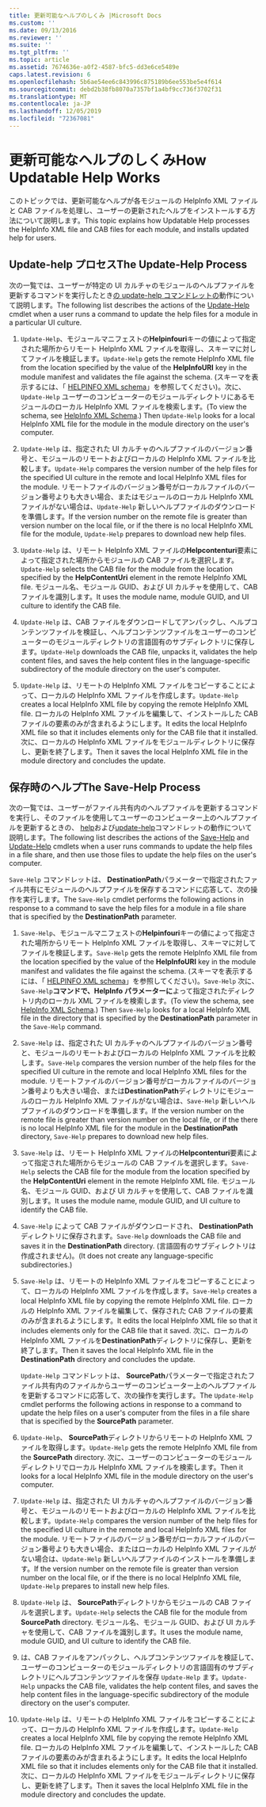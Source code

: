 ```yaml
---
title: 更新可能なヘルプのしくみ |Microsoft Docs
ms.custom: ''
ms.date: 09/13/2016
ms.reviewer: ''
ms.suite: ''
ms.tgt_pltfrm: ''
ms.topic: article
ms.assetid: 7674636e-a0f2-4587-bfc5-dd3e6ce5489e
caps.latest.revision: 6
ms.openlocfilehash: 5b6ae54ee6c843996c875189b6ee553be5e4f614
ms.sourcegitcommit: debd2b38fb8070a7357bf1a4bf9cc736f3702f31
ms.translationtype: MT
ms.contentlocale: ja-JP
ms.lasthandoff: 12/05/2019
ms.locfileid: "72367081"
---
```

# <a name="how-updatable-help-works"></a><span data-ttu-id="ddb68-102">更新可能なヘルプのしくみ</span><span class="sxs-lookup"><span data-stu-id="ddb68-102">How Updatable Help Works</span></span>

<span data-ttu-id="ddb68-103">このトピックでは、更新可能なヘルプが各モジュールの HelpInfo XML ファイルと CAB ファイルを処理し、ユーザーの更新されたヘルプをインストールする方法について説明します。</span><span class="sxs-lookup"><span data-stu-id="ddb68-103">This topic explains how Updatable Help processes the HelpInfo XML file and CAB files for each module, and installs updated help for users.</span></span>

## <a name="the-update-help-process"></a><span data-ttu-id="ddb68-104">Update-help プロセス</span><span class="sxs-lookup"><span data-stu-id="ddb68-104">The Update-Help Process</span></span>

<span data-ttu-id="ddb68-105">次の一覧では、ユーザーが特定の UI カルチャのモジュールのヘルプファイルを更新するコマンドを実行したとき[の update-help コマンドレットの](/powershell/module/Microsoft.PowerShell.Core/Update-Help)動作について説明します。</span><span class="sxs-lookup"><span data-stu-id="ddb68-105">The following list describes the actions of the [Update-Help](/powershell/module/Microsoft.PowerShell.Core/Update-Help) cmdlet when a user runs a command to update the help files for a module in a particular UI culture.</span></span>

1. <span data-ttu-id="ddb68-106">`Update-Help`、モジュールマニフェストの**Helpinfouri**キーの値によって指定された場所からリモート HelpInfo XML ファイルを取得し、スキーマに対してファイルを検証します。</span><span class="sxs-lookup"><span data-stu-id="ddb68-106">`Update-Help` gets the remote HelpInfo XML file from the location specified by the value of the **HelpInfoURI** key in the module manifest and validates the file against the schema.</span></span> <span data-ttu-id="ddb68-107">(スキーマを表示するには、「 [HELPINFO XML schema](./helpinfo-xml-schema.md)」を参照してください)。次に、`Update-Help` ユーザーのコンピューターのモジュールディレクトリにあるモジュールのローカル HelpInfo XML ファイルを検索します。</span><span class="sxs-lookup"><span data-stu-id="ddb68-107">(To view the schema, see [HelpInfo XML Schema](./helpinfo-xml-schema.md).) Then `Update-Help` looks for a local HelpInfo XML file for the module in the module directory on the user's computer.</span></span>

2. <span data-ttu-id="ddb68-108">`Update-Help` は、指定された UI カルチャのヘルプファイルのバージョン番号と、モジュールのリモートおよびローカルの HelpInfo XML ファイルを比較します。</span><span class="sxs-lookup"><span data-stu-id="ddb68-108">`Update-Help` compares the version number of the help files for the specified UI culture in the remote and local HelpInfo XML files for the module.</span></span> <span data-ttu-id="ddb68-109">リモートファイルのバージョン番号がローカルファイルのバージョン番号よりも大きい場合、またはモジュールのローカル HelpInfo XML ファイルがない場合は、`Update-Help` 新しいヘルプファイルのダウンロードを準備します。</span><span class="sxs-lookup"><span data-stu-id="ddb68-109">If the version number on the remote file is greater than version number on the local file, or if the there is no local HelpInfo XML file for the module, `Update-Help` prepares to download new help files.</span></span>

3. <span data-ttu-id="ddb68-110">`Update-Help` は、リモート HelpInfo XML ファイルの**Helpcontenturi**要素によって指定された場所からモジュールの CAB ファイルを選択します。</span><span class="sxs-lookup"><span data-stu-id="ddb68-110">`Update-Help` selects the CAB file for the module from the location specified by the **HelpContentUri** element in the remote HelpInfo XML file.</span></span> <span data-ttu-id="ddb68-111">モジュール名、モジュール GUID、および UI カルチャを使用して、CAB ファイルを識別します。</span><span class="sxs-lookup"><span data-stu-id="ddb68-111">It uses the module name, module GUID, and UI culture to identify the CAB file.</span></span>

4. <span data-ttu-id="ddb68-112">`Update-Help` は、CAB ファイルをダウンロードしてアンパックし、ヘルプコンテンツファイルを検証し、ヘルプコンテンツファイルをユーザーのコンピューターのモジュールディレクトリの言語固有のサブディレクトリに保存します。</span><span class="sxs-lookup"><span data-stu-id="ddb68-112">`Update-Help` downloads the CAB file, unpacks it, validates the help content files, and saves the help content files in the language-specific subdirectory of the module directory on the user's computer.</span></span>

5. <span data-ttu-id="ddb68-113">`Update-Help` は、リモートの HelpInfo XML ファイルをコピーすることによって、ローカルの HelpInfo XML ファイルを作成します。</span><span class="sxs-lookup"><span data-stu-id="ddb68-113">`Update-Help` creates a local HelpInfo XML file by copying the remote HelpInfo XML file.</span></span> <span data-ttu-id="ddb68-114">ローカルの HelpInfo XML ファイルを編集して、インストールした CAB ファイルの要素のみが含まれるようにします。</span><span class="sxs-lookup"><span data-stu-id="ddb68-114">It edits the local HelpInfo XML file so that it includes elements only for the CAB file that it installed.</span></span> <span data-ttu-id="ddb68-115">次に、ローカルの HelpInfo XML ファイルをモジュールディレクトリに保存し、更新を終了します。</span><span class="sxs-lookup"><span data-stu-id="ddb68-115">Then it saves the local HelpInfo XML file in the module directory and concludes the update.</span></span>

## <a name="the-save-help-process"></a><span data-ttu-id="ddb68-116">保存時のヘルプ</span><span class="sxs-lookup"><span data-stu-id="ddb68-116">The Save-Help Process</span></span>

<span data-ttu-id="ddb68-117">次の一覧では、ユーザーがファイル共有内のヘルプファイルを更新するコマンドを実行し、そのファイルを使用してユーザーのコンピューター上のヘルプファイルを更新するときの、 [help](/powershell/module/Microsoft.PowerShell.Core/Save-Help)および[update-help](/powershell/module/Microsoft.PowerShell.Core/Update-Help)コマンドレットの動作について説明します。</span><span class="sxs-lookup"><span data-stu-id="ddb68-117">The following list describes the actions of the [Save-Help](/powershell/module/Microsoft.PowerShell.Core/Save-Help) and [Update-Help](/powershell/module/Microsoft.PowerShell.Core/Update-Help) cmdlets when a user runs commands to update the help files in a file share, and then use those files to update the help files on the user's computer.</span></span>

<span data-ttu-id="ddb68-118">`Save-Help` コマンドレットは、 **DestinationPath**パラメーターで指定されたファイル共有にモジュールのヘルプファイルを保存するコマンドに応答して、次の操作を実行します。</span><span class="sxs-lookup"><span data-stu-id="ddb68-118">The `Save-Help` cmdlet performs the following actions in response to a command to save the help files for a module in a file share that is specified by the **DestinationPath** parameter.</span></span>

1. <span data-ttu-id="ddb68-119">`Save-Help`、モジュールマニフェストの**Helpinfouri**キーの値によって指定された場所からリモート HelpInfo XML ファイルを取得し、スキーマに対してファイルを検証します。</span><span class="sxs-lookup"><span data-stu-id="ddb68-119">`Save-Help` gets  the remote HelpInfo XML file from the location specified by the value of the **HelpInfoURI** key in the module manifest and validates the file against the schema.</span></span> <span data-ttu-id="ddb68-120">(スキーマを表示するには、「 [HELPINFO XML schema](./helpinfo-xml-schema.md)」を参照してください)。`Save-Help` 次に、`Save-Help`**コマンドで、HelpInfo パラメーターに**よって指定されたディレクトリ内のローカル XML ファイルを検索します。</span><span class="sxs-lookup"><span data-stu-id="ddb68-120">(To view the schema, see [HelpInfo XML Schema](./helpinfo-xml-schema.md).) Then `Save-Help` looks for a local HelpInfo XML file in the directory that is specified by the **DestinationPath** parameter in the `Save-Help` command.</span></span>

2. <span data-ttu-id="ddb68-121">`Save-Help` は、指定された UI カルチャのヘルプファイルのバージョン番号と、モジュールのリモートおよびローカルの HelpInfo XML ファイルを比較します。</span><span class="sxs-lookup"><span data-stu-id="ddb68-121">`Save-Help` compares the version number of the help files for the specified UI culture in the remote and local HelpInfo XML files for the module.</span></span> <span data-ttu-id="ddb68-122">リモートファイルのバージョン番号がローカルファイルのバージョン番号よりも大きい場合、または**DestinationPath**ディレクトリにモジュールのローカル HelpInfo XML ファイルがない場合は、`Save-Help` 新しいヘルプファイルのダウンロードを準備します。</span><span class="sxs-lookup"><span data-stu-id="ddb68-122">If the version number on the remote file is greater than version number on the local file, or if the there is no local HelpInfo XML file for the module in the **DestinationPath** directory, `Save-Help` prepares to download new help files.</span></span>

3. <span data-ttu-id="ddb68-123">`Save-Help` は、リモート HelpInfo XML ファイルの**Helpcontenturi**要素によって指定された場所からモジュールの CAB ファイルを選択します。</span><span class="sxs-lookup"><span data-stu-id="ddb68-123">`Save-Help` selects the CAB file for the module from the location specified by the **HelpContentUri** element in the remote HelpInfo XML file.</span></span> <span data-ttu-id="ddb68-124">モジュール名、モジュール GUID、および UI カルチャを使用して、CAB ファイルを識別します。</span><span class="sxs-lookup"><span data-stu-id="ddb68-124">It uses the module name, module GUID, and UI culture to identify the CAB file.</span></span>

4. <span data-ttu-id="ddb68-125">`Save-Help` によって CAB ファイルがダウンロードされ、 **DestinationPath**ディレクトリに保存されます。</span><span class="sxs-lookup"><span data-stu-id="ddb68-125">`Save-Help` downloads the CAB file and saves it in the **DestinationPath** directory.</span></span> <span data-ttu-id="ddb68-126">(言語固有のサブディレクトリは作成されません)。</span><span class="sxs-lookup"><span data-stu-id="ddb68-126">(It does not create any language-specific subdirectories.)</span></span>

5. <span data-ttu-id="ddb68-127">`Save-Help` は、リモートの HelpInfo XML ファイルをコピーすることによって、ローカルの HelpInfo XML ファイルを作成します。</span><span class="sxs-lookup"><span data-stu-id="ddb68-127">`Save-Help` creates a local HelpInfo XML file by copying the remote HelpInfo XML file.</span></span> <span data-ttu-id="ddb68-128">ローカルの HelpInfo XML ファイルを編集して、保存された CAB ファイルの要素のみが含まれるようにします。</span><span class="sxs-lookup"><span data-stu-id="ddb68-128">It edits the local HelpInfo XML file so that it includes elements only for the CAB file that it saved.</span></span> <span data-ttu-id="ddb68-129">次に、ローカルの HelpInfo XML ファイルを**DestinationPath**ディレクトリに保存し、更新を終了します。</span><span class="sxs-lookup"><span data-stu-id="ddb68-129">Then it saves the local HelpInfo XML file in the  **DestinationPath** directory and concludes the update.</span></span>

   <span data-ttu-id="ddb68-130">`Update-Help` コマンドレットは、 **SourcePath**パラメーターで指定されたファイル共有内のファイルからユーザーのコンピューター上のヘルプファイルを更新するコマンドに応答して、次の操作を実行します。</span><span class="sxs-lookup"><span data-stu-id="ddb68-130">The `Update-Help` cmdlet performs the following actions in response to a command to update the help files on a user's computer from the files in a file share that is specified by the **SourcePath** parameter.</span></span>

1. <span data-ttu-id="ddb68-131">`Update-Help`、 **SourcePath**ディレクトリからリモートの HelpInfo XML ファイルを取得します。</span><span class="sxs-lookup"><span data-stu-id="ddb68-131">`Update-Help` gets the remote HelpInfo XML file from the **SourcePath** directory.</span></span> <span data-ttu-id="ddb68-132">次に、ユーザーのコンピューターのモジュールディレクトリでローカル HelpInfo XML ファイルを検索します。</span><span class="sxs-lookup"><span data-stu-id="ddb68-132">Then it looks for a local HelpInfo XML file in the module directory on the user's computer.</span></span>

2. <span data-ttu-id="ddb68-133">`Update-Help` は、指定された UI カルチャのヘルプファイルのバージョン番号と、モジュールのリモートおよびローカルの HelpInfo XML ファイルを比較します。</span><span class="sxs-lookup"><span data-stu-id="ddb68-133">`Update-Help` compares the version number of the help files for the specified UI culture in the remote and local HelpInfo XML files for the module.</span></span> <span data-ttu-id="ddb68-134">リモートファイルのバージョン番号がローカルファイルのバージョン番号よりも大きい場合、またはローカルの HelpInfo XML ファイルがない場合は、`Update-Help` 新しいヘルプファイルのインストールを準備します。</span><span class="sxs-lookup"><span data-stu-id="ddb68-134">If the version number on the remote file is greater than version number on the local file, or if the there is no local HelpInfo XML file, `Update-Help` prepares to install new help files.</span></span>

3. <span data-ttu-id="ddb68-135">`Update-Help` は、 **SourcePath**ディレクトリからモジュールの CAB ファイルを選択します。</span><span class="sxs-lookup"><span data-stu-id="ddb68-135">`Update-Help` selects the CAB file for the module from **SourcePath** directory.</span></span> <span data-ttu-id="ddb68-136">モジュール名、モジュール GUID、および UI カルチャを使用して、CAB ファイルを識別します。</span><span class="sxs-lookup"><span data-stu-id="ddb68-136">It uses the module name, module GUID, and UI culture to identify the CAB file.</span></span>

4. <span data-ttu-id="ddb68-137">は、CAB ファイルをアンパックし、ヘルプコンテンツファイルを検証して、ユーザーのコンピューターのモジュールディレクトリの言語固有のサブディレクトリにヘルプコンテンツファイルを保存 `Update-Help` ます。</span><span class="sxs-lookup"><span data-stu-id="ddb68-137">`Update-Help` unpacks the CAB file, validates the help content files, and saves the help content files in the language-specific subdirectory of the module directory on the user's computer.</span></span>

5. <span data-ttu-id="ddb68-138">`Update-Help` は、リモートの HelpInfo XML ファイルをコピーすることによって、ローカルの HelpInfo XML ファイルを作成します。</span><span class="sxs-lookup"><span data-stu-id="ddb68-138">`Update-Help` creates a local HelpInfo XML file by copying the remote HelpInfo XML file.</span></span> <span data-ttu-id="ddb68-139">ローカルの HelpInfo XML ファイルを編集して、インストールした CAB ファイルの要素のみが含まれるようにします。</span><span class="sxs-lookup"><span data-stu-id="ddb68-139">It edits the local HelpInfo XML file so that it includes elements only for the CAB file that it installed.</span></span> <span data-ttu-id="ddb68-140">次に、ローカルの HelpInfo XML ファイルをモジュールディレクトリに保存し、更新を終了します。</span><span class="sxs-lookup"><span data-stu-id="ddb68-140">Then it saves the local HelpInfo XML file in the module directory and concludes the update.</span></span>